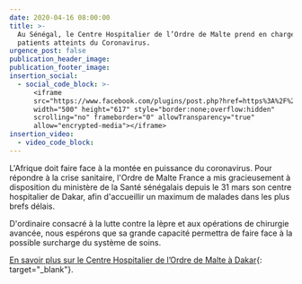```yaml
---
date: 2020-04-16 08:00:00
title: >-
  Au Sénégal, le Centre Hospitalier de l’Ordre de Malte prend en charge les
  patients atteints du Coronavirus.
urgence_post: false
publication_header_image:
publication_footer_image:
insertion_social:
  - social_code_block: >-
      <iframe
      src="https://www.facebook.com/plugins/post.php?href=https%3A%2F%2Fwww.facebook.com%2Fpermalink.php%3Fstory_fbid%3D1893058797485540%26id%3D794873750637389&width=500"
      width="500" height="617" style="border:none;overflow:hidden"
      scrolling="no" frameborder="0" allowTransparency="true"
      allow="encrypted-media"></iframe>
insertion_video:
  - video_code_block:
---
```


L'Afrique doit faire face &agrave; la mont&eacute;e en puissance du coronavirus. Pour r&eacute;pondre &agrave; la crise sanitaire, l'Ordre de Malte France a mis gracieusement &agrave; disposition du minist&egrave;re de la Sant&eacute; s&eacute;n&eacute;galais depuis le 31 mars son centre hospitalier de Dakar, afin d'accueillir un maximum de malades dans les plus brefs d&eacute;lais. &nbsp;&nbsp;

D'ordinaire consacr&eacute; &agrave; la lutte contre la l&egrave;pre et aux op&eacute;rations de chirurgie avanc&eacute;e, nous esp&eacute;rons que sa grande capacit&eacute; permettra de faire face &agrave; la possible surcharge du syst&egrave;me de soins.

[En savoir plus sur le Centre Hospitalier de l’Ordre de Malte &agrave; Dakar](https://www.ordredemaltefrance.org/organisation/implantations-dans-le-monde/senegal.html){: target="_blank"}.&nbsp;